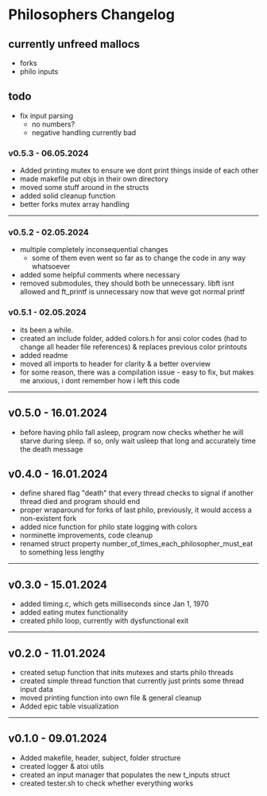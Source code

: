 # Philosophers Changelog

## currently unfreed mallocs
- forks
- philo inputs

## todo
- fix input parsing
	- no numbers?
	- negative handling currently bad

### v0.5.3 - 06.05.2024
- Added printing mutex to ensure we dont print things inside of each other
- made makefile put objs in their own directory
- moved some stuff around in the structs
- added solid cleanup function
- better forks mutex array handling

---

### v0.5.2 - 02.05.2024
- multiple completely inconsequential changes
	- some of them even went so far as to change the code in any way whatsoever
- added some helpful comments where necessary
- removed submodules, they should both be unnecessary. libft isnt allowed and ft_printf is unnecessary now that weve got normal printf

### v0.5.1 - 02.05.2024
- its been a while.
- created an include folder, added colors.h for ansi color codes (had to change all header file references) & replaces previous color printouts
- added readme
- moved all imports to header for clarity & a better overview
- for some reason, there was a compilation issue - easy to fix, but makes me anxious, i dont remember how i left this code

---

## v0.5.0 - 16.01.2024
- before having philo fall asleep, program now checks whether he will starve during sleep. if so, only wait usleep that long and accurately time the death message

## v0.4.0 - 16.01.2024
- define shared flag "death" that every thread checks to signal if another thread
	died and program should end
- proper wraparound for forks of last philo, previously, it would access a non-existent fork
- added nice function for philo state logging with colors
- norminette improvements, code cleanup
- renamed struct property number_of_times_each_philosopher_must_eat to something less lengthy

---

## v0.3.0 - 15.01.2024
- added timing.c, which gets milliseconds since Jan 1, 1970
- added eating mutex functionality
- created philo loop, currently with dysfunctional exit

---

## v0.2.0 - 11.01.2024
- created setup function that inits mutexes and starts philo threads
- created simple thread function that currently just prints some thread input data
- moved printing function into own file & general cleanup
- Added epic table visualization

---

## v0.1.0 - 09.01.2024
- Added makefile, header, subject, folder structure
- created logger & atoi utils
- created an input manager that populates the new t_inputs struct
- created tester.sh to check whether everything works